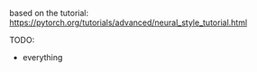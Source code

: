based on the tutorial:
https://pytorch.org/tutorials/advanced/neural_style_tutorial.html

TODO:
* everything